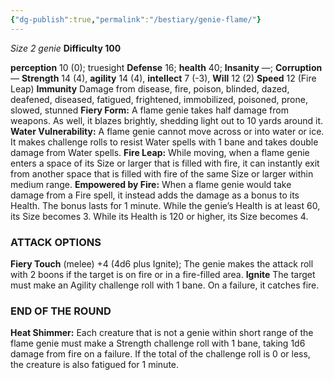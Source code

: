 ```yaml
---
{"dg-publish":true,"permalink":"/bestiary/genie-flame/"}
---
```


*Size 2 genie*
**Difficulty 100**

**perception** 10 (0); truesight 
**Defense** 16; **health** 40; **Insanity** —; **Corruption** — 
**Strength** 14 (4), **agility** 14 (4), **intellect** 7 (-3), **Will** 12 (2) 
**Speed** 12 (Fire Leap)
**Immunity** Damage from disease, fire, poison, blinded, dazed, deafened, diseased, fatigued, frightened, immobilized, poisoned, prone, slowed, stunned
**Fiery Form:** A flame genie takes half damage from
weapons. As well, it blazes brightly, shedding light out to
10 yards around it.
**Water Vulnerability:** A flame genie cannot move across or into
water or ice. It makes challenge rolls to resist Water spells
with 1 bane and takes double damage from Water spells.
**Fire Leap:** While moving, when a flame genie enters a space
of its Size or larger that is filled with fire, it can instantly exit from another space that is filled with fire of the same Size or larger within medium range.
**Empowered by Fire:** When a flame genie would take damage from a Fire spell, it instead adds the damage as a bonus to its Health. The bonus lasts for 1 minute. While the genie’s Health is at least 60, its Size becomes 3. While its Health is 120 or higher, its Size becomes 4.
### ATTACK OPTIONS
**Fiery Touch** (melee) +4 (4d6 plus Ignite); The genie makes the attack roll with 2 boons if the target is on fire or in a fire-filled area.
**Ignite** The target must make an Agility challenge roll with 1 bane. On a failure, it catches fire.
### END OF THE ROUND
**Heat Shimmer:** Each creature that is not a genie within short range of the flame genie must make a Strength challenge roll with 1 bane, taking 1d6 damage from fire on a failure. If the total of the challenge roll is 0 or less, the creature is also fatigued for 1 minute.